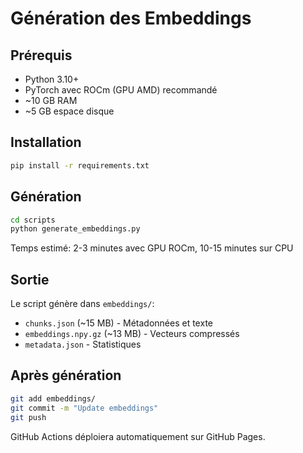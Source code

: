 # Génération des Embeddings

## Prérequis

- Python 3.10+
- PyTorch avec ROCm (GPU AMD) recommandé
- ~10 GB RAM
- ~5 GB espace disque

## Installation

```bash
pip install -r requirements.txt
```

## Génération

```bash
cd scripts
python generate_embeddings.py
```

Temps estimé: 2-3 minutes avec GPU ROCm, 10-15 minutes sur CPU

## Sortie

Le script génère dans `embeddings/`:
- `chunks.json` (~15 MB) - Métadonnées et texte
- `embeddings.npy.gz` (~13 MB) - Vecteurs compressés
- `metadata.json` - Statistiques

## Après génération

```bash
git add embeddings/
git commit -m "Update embeddings"
git push
```

GitHub Actions déploiera automatiquement sur GitHub Pages.

